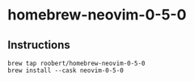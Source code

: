 # homebrew-neovim-0-5-0

## Instructions

```
brew tap roobert/homebrew-neovim-0-5-0
brew install --cask neovim-0-5-0
```
